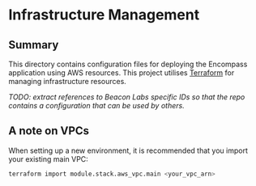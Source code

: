 # Infrastructure Management
## Summary
This directory contains configuration files for deploying the Encompass application using AWS resources. This project utilises [Terraform](terraform.io) for managing infrastructure resources.

_TODO: extract references to Beacon Labs specific IDs so that the repo contains a configuration that can be used by others._
## A note on VPCs
When setting up a new environment, it is recommended that you import your existing main VPC:
```bash
terraform import module.stack.aws_vpc.main <your_vpc_arn>
```
